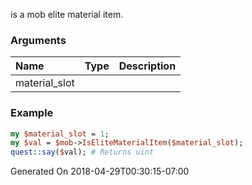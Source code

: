 is a mob elite material item.
### Arguments
**Name**|**Type**|**Description**
:---|:---|:---
material_slot||

### Example

```perl
my $material_slot = 1;
my $val = $mob->IsEliteMaterialItem($material_slot);
quest::say($val); # Returns uint
```


Generated On 2018-04-29T00:30:15-07:00